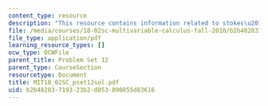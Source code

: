 ```yaml
---
content_type: resource
description: "This resource contains information related to stokes\u2019 theorem."
file: /media/courses/18-02sc-multivariable-calculus-fall-2010/b2b48283719323b2d053890855d83616_MIT18_02SC_pset12sol.pdf
file_type: application/pdf
learning_resource_types: []
ocw_type: OCWFile
parent_title: Problem Set 12
parent_type: CourseSection
resourcetype: Document
title: MIT18_02SC_pset12sol.pdf
uid: b2b48283-7193-23b2-d053-890855d83616
---
```

